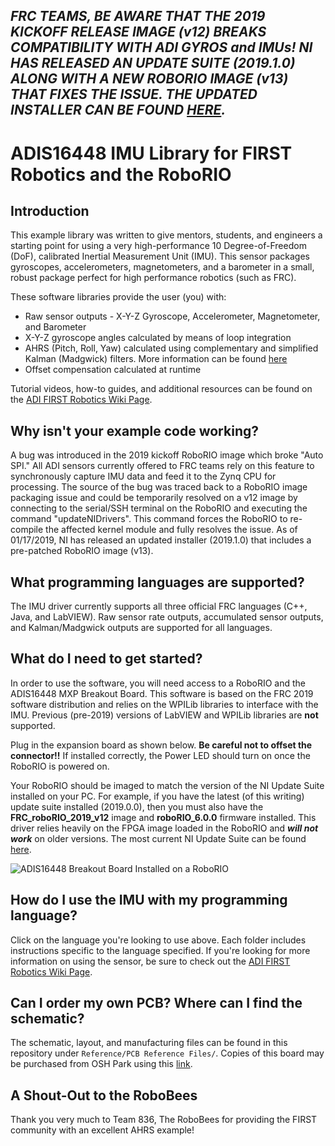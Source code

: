 ## ***FRC TEAMS, BE AWARE THAT THE 2019 KICKOFF RELEASE IMAGE (v12) BREAKS COMPATIBILITY WITH ADI GYROS and IMUs! NI HAS RELEASED AN UPDATE SUITE (2019.1.0) ALONG WITH A NEW ROBORIO IMAGE (v13) THAT FIXES THE ISSUE. THE UPDATED INSTALLER CAN BE FOUND [HERE](http://www.ni.com/download/first-robotics-software-2017/7904/en/).***

# ADIS16448 IMU Library for FIRST Robotics and the RoboRIO

## Introduction
This example library was written to give mentors, students, and engineers a starting point for using a very high-performance 10 Degree-of-Freedom (DoF), calibrated Inertial Measurement Unit (IMU). This sensor packages gyroscopes, accelerometers, magnetometers, and a barometer in a small, robust package perfect for high performance robotics (such as FRC). 

These software libraries provide the user (you) with:
- Raw sensor outputs - X-Y-Z Gyroscope, Accelerometer, Magnetometer, and Barometer
- X-Y-Z gyroscope angles calculated by means of loop integration
- AHRS (Pitch, Roll, Yaw) calculated using complementary and simplified Kalman (Madgwick) filters. More information can be found [here](http://www.x-io.co.uk/open-source-imu-and-ahrs-algorithms/)
- Offset compensation calculated at runtime

Tutorial videos, how-to guides, and additional resources can be found on the [ADI FIRST Robotics Wiki Page](https://wiki.analog.com/first/first_robotics_donation_resources).

## Why isn't your example code working?
A bug was introduced in the 2019 kickoff RoboRIO image which broke "Auto SPI." All ADI sensors currently offered to FRC teams rely on this feature to synchronously capture IMU data and feed it to the Zynq CPU for processing. The source of the bug was traced back to a RoboRIO image packaging issue and could be temporarily resolved on a v12 image by connecting to the serial/SSH terminal on the RoboRIO and executing the command "updateNIDrivers". This command forces the RoboRIO to re-compile the affected kernel module and fully resolves the issue. As of 01/17/2019, NI has released an updated installer (2019.1.0) that includes a pre-patched RoboRIO image (v13).

## What programming languages are supported?
The IMU driver currently supports all three official FRC languages (C++, Java, and LabVIEW). Raw sensor rate outputs, accumulated sensor outputs, and Kalman/Madgwick outputs are supported for all languages. 

## What do I need to get started?

In order to use the software, you will need access to a RoboRIO and the ADIS16448 MXP Breakout Board. This software is based on the FRC 2019 software distribution and relies on the WPILib libraries to interface with the IMU. Previous (pre-2019) versions of LabVIEW and WPILib libraries are **not** supported. 

Plug in the expansion board as shown below. **Be careful not to offset the connector!!** If installed correctly, the Power LED should turn on once the RoboRIO is powered on.

Your RoboRIO should be imaged to match the version of the NI Update Suite installed on your PC. For example, if you have the latest (of this writing) update suite installed (2019.0.0), then you must also have the **FRC_roboRIO_2019_v12** image and **roboRIO_6.0.0** firmware installed. This driver relies heavily on the FPGA image loaded in the RoboRIO and _**will not work**_ on older versions. The most current NI Update Suite can be found [here](https://forums.ni.com/t5/FIRST-Robotics-Competition/FRC-Update-Suite/ta-p/3737502).

![ADIS16448 Breakout Board Installed on a RoboRIO](https://raw.githubusercontent.com/juchong/ADIS16448-RoboRIO-Driver/master/Reference/IMG_5514.JPG)

## How do I use the IMU with my programming language?

Click on the language you're looking to use above. Each folder includes instructions specific to the language specified. If you're looking for more information on using the sensor, be sure to check out the [ADI FIRST Robotics Wiki Page](https://wiki.analog.com/first/first_robotics_donation_resources).

## Can I order my own PCB? Where can I find the schematic?

The schematic, layout, and manufacturing files can be found in this repository under `Reference/PCB Reference Files/`. 
Copies of this board may be purchased from OSH Park using this [link](https://oshpark.com/shared_projects/G8nquDEx). 

## A Shout-Out to the RoboBees

Thank you very much to Team 836, The RoboBees for providing the FIRST community with an excellent AHRS example!
